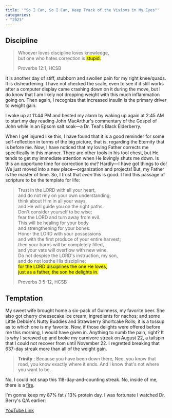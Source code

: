 ```yaml
---
title: '"So I Can, So I Can, Keep Track of the Visions in My Eyes"'
categories:
- "2023"
---
```


## Discipline

> Whoever loves discipline loves knowledge,   
but one who hates correction is <mark>stupid.</mark>
>
> Proverbs 12:1, HCSB

It is another day of stiff, stubborn and swollen pain for my right knee/quads.  It is disheartening.  I have not checked the scale, even to see if it still works after a computer display came crashing down on it during the move, but I do know that I am likely not dropping weight with this much inflammation going on.  Then again, I recognize that increased insulin is the primary driver to weight gain.

I woke up at 11:44 PM and bested my alarm by waking up again at 2:45 AM to start my day reading John MacArthur's commentary of the Gospel of John while in an Epsom salt soak—a Dr. Teal's Black Elderberry.

When I get injured like this, I have found that it is a good reminder for some self-reflection in terms of the big picture, that is, regarding the Eternity that is before me.  Now, I have noticed that my loving Father corrects me specifically in this manner.  There are other tools in his tool chest, but He tends to get my immediate attention when He lovingly shuts me down.  Is this an opportune time for correction to *me*?  Hardly—I have got things to do!  We just moved into a new place—organization and projects!  But, my Father is the master of time.  So, I trust that *even* this is good.  I find this passage of scripture to be the template for life:

> Trust in the LORD with all your heart,     
and do not rely on your own understanding;   
think about Him in all your ways,   
and He will guide you on the right paths.  
Don't consider yourself to be wise;   
fear the LORD and turn away from evil.   
This will be healing for your body  
and strengthening for your bones.   
Honor the LORD with your possessions   
and with the first produce of your entire harvest;   
then your barns will be completely filled,    
and your vats will overflow with new wine.   
Do not despise the LORD's instruction, my son,   
and do not loathe His discipline;   
<mark>for the LORD disciplines the one He loves,</mark>      
<mark>just as a father, the son he delights in. </mark> 
>
> Proverbs 3:5-12, HCSB

## Temptation

My sweet wife brought home a six-pack of Guinness, my favorite beer.  She also got cherry cheesecake ice cream; ingredients for nachos; and some Little Debbie's Nutty Buddies and Strawberry Shortcake Rolls; it is a tossup as to which one is my favorite.  Now, if those delights were offered before me this morning, I would have given in.  Anything to numb the pain, right?  It is why I screwed up and broke my carnivore streak on August 22, a tailspin that I could not recover from until November 22. I regretted breaking that 637-day streak more than all of the weight gain. 

> **Trinity** : Because you have been down there, Neo, you know that road, you know exactly where it ends. And I know that's not where you want to be.

No, I could not snap this 118-day-and-counting streak.  No, inside of me, there is a [fire](https://music.youtube.com/watch?v=_ub0Wm8UMko&feature=share).  

I'm gonna keep my 87% fat / 13% protein day.  I was fortunate I watched Dr. Berry's Q/A earlier:

[YouTube Link](https://www.youtube.com/watch?v=fx5726GVsBE)